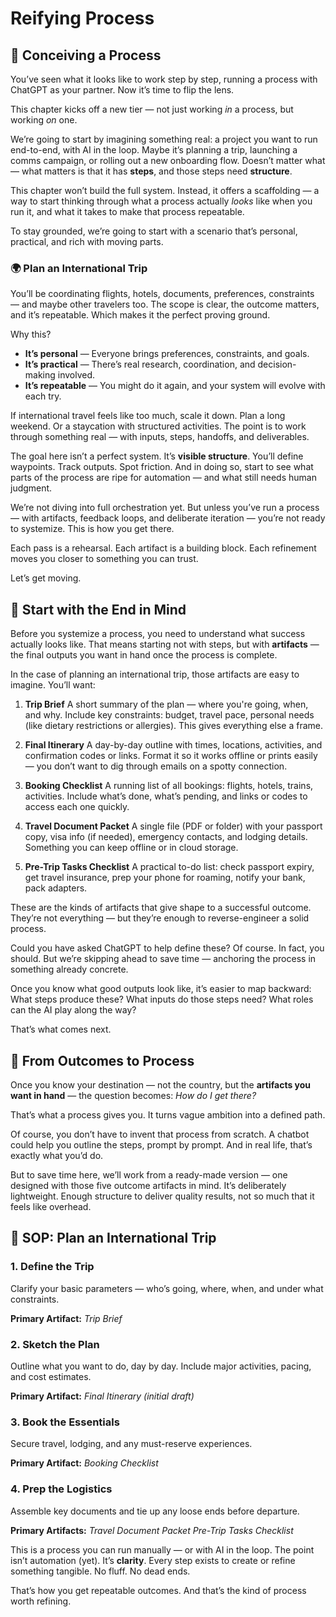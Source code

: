# Reifying Process

## 🧭 Conceiving a Process

You’ve seen what it looks like to work step by step, running a process with ChatGPT as your partner. Now it’s time to flip the lens.

This chapter kicks off a new tier — not just working *in* a process, but working *on* one.

We’re going to start by imagining something real: a project you want to run end-to-end, with AI in the loop. Maybe it’s planning a trip, launching a comms campaign, or rolling out a new onboarding flow. Doesn’t matter what — what matters is that it has **steps**, and those steps need **structure**.

This chapter won’t build the full system. Instead, it offers a scaffolding — a way to start thinking through what a process actually *looks* like when you run it, and what it takes to make that process repeatable.

To stay grounded, we’re going to start with a scenario that’s personal, practical, and rich with moving parts.

### 🌍 Plan an International Trip

You’ll be coordinating flights, hotels, documents, preferences, constraints — and maybe other travelers too. The scope is clear, the outcome matters, and it’s repeatable. Which makes it the perfect proving ground.

Why this?

* **It’s personal** — Everyone brings preferences, constraints, and goals.
* **It’s practical** — There’s real research, coordination, and decision-making involved.
* **It’s repeatable** — You might do it again, and your system will evolve with each try.

If international travel feels like too much, scale it down. Plan a long weekend. Or a staycation with structured activities. The point is to work through something real — with inputs, steps, handoffs, and deliverables.

The goal here isn’t a perfect system. It’s **visible structure**. You’ll define waypoints. Track outputs. Spot friction. And in doing so, start to see what parts of the process are ripe for automation — and what still needs human judgment.

We’re not diving into full orchestration yet. But unless you’ve run a process — with artifacts, feedback loops, and deliberate iteration — you’re not ready to systemize. This is how you get there.

Each pass is a rehearsal.
Each artifact is a building block.
Each refinement moves you closer to something you can trust.

Let’s get moving.

## 🎯 Start with the End in Mind

Before you systemize a process, you need to understand what success actually looks like. That means starting not with steps, but with **artifacts** — the final outputs you want in hand once the process is complete.

In the case of planning an international trip, those artifacts are easy to imagine. You’ll want:

1. **Trip Brief**
   A short summary of the plan — where you're going, when, and why. Include key constraints: budget, travel pace, personal needs (like dietary restrictions or allergies). This gives everything else a frame.

2. **Final Itinerary**
   A day-by-day outline with times, locations, activities, and confirmation codes or links. Format it so it works offline or prints easily — you don’t want to dig through emails on a spotty connection.

3. **Booking Checklist**
   A running list of all bookings: flights, hotels, trains, activities. Include what’s done, what’s pending, and links or codes to access each one quickly.

4. **Travel Document Packet**
   A single file (PDF or folder) with your passport copy, visa info (if needed), emergency contacts, and lodging details. Something you can keep offline or in cloud storage.

5. **Pre-Trip Tasks Checklist**
   A practical to-do list: check passport expiry, get travel insurance, prep your phone for roaming, notify your bank, pack adapters.

These are the kinds of artifacts that give shape to a successful outcome. They’re not everything — but they’re enough to reverse-engineer a solid process.

Could you have asked ChatGPT to help define these? Of course. In fact, you should. But we’re skipping ahead to save time — anchoring the process in something already concrete.

Once you know what good outputs look like, it’s easier to map backward:
What steps produce these?
What inputs do those steps need?
What roles can the AI play along the way?

That’s what comes next.

## 🧩 From Outcomes to Process

Once you know your destination — not the country, but the **artifacts you want in hand** — the question becomes: *How do I get there?*

That’s what a process gives you. It turns vague ambition into a defined path.

Of course, you don’t have to invent that process from scratch. A chatbot could help you outline the steps, prompt by prompt. And in real life, that’s exactly what you’d do.

But to save time here, we’ll work from a ready-made version — one designed with those five outcome artifacts in mind. It’s deliberately lightweight. Enough structure to deliver quality results, not so much that it feels like overhead.

## 🧳 SOP: Plan an International Trip

### 1. **Define the Trip**

Clarify your basic parameters — who’s going, where, when, and under what constraints.

**Primary Artifact:**
*Trip Brief*

### 2. **Sketch the Plan**

Outline what you want to do, day by day. Include major activities, pacing, and cost estimates.

**Primary Artifact:**
*Final Itinerary (initial draft)*

### 3. **Book the Essentials**

Secure travel, lodging, and any must-reserve experiences.

**Primary Artifact:**
*Booking Checklist*

### 4. **Prep the Logistics**

Assemble key documents and tie up any loose ends before departure.

**Primary Artifacts:**
*Travel Document Packet*
*Pre-Trip Tasks Checklist*

This is a process you can run manually — or with AI in the loop. The point isn’t automation (yet). It’s **clarity**. Every step exists to create or refine something tangible. No fluff. No dead ends.

That’s how you get repeatable outcomes. And that’s the kind of process worth refining.
